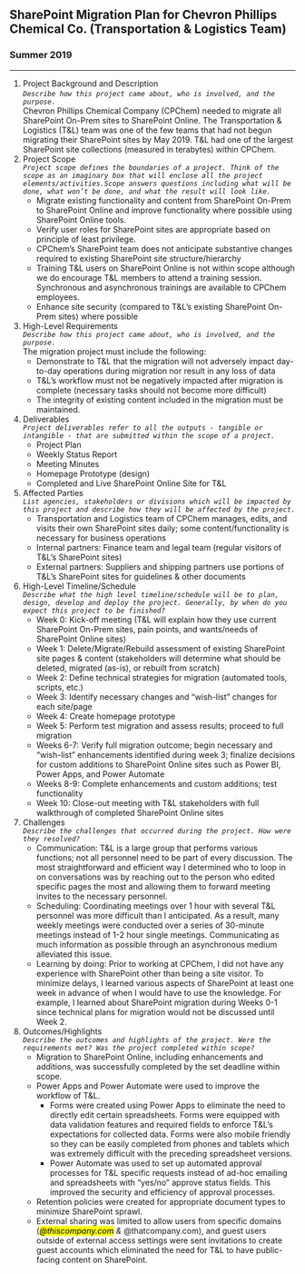 ## SharePoint Migration Plan for Chevron Phillips Chemical Co. (Transportation & Logistics Team)
### Summer 2019
---
1. Project Background and Description\
_`Describe how this project came about, who is involved, and the purpose.`_\
Chevron Phillips Chemical Company (CPChem) needed to migrate all SharePoint On-Prem sites to SharePoint Online. The Transportation & Logistics (T&L) team was one of the few teams that had not begun migrating their SharePoint sites by May 2019. T&L had one of the largest SharePoint site collections (measured in terabytes) within CPChem.
2. Project Scope\
_`Project scope defines the boundaries of a project. Think of the scope as an imaginary box that will enclose all the project elements/activities.Scope answers questions including what will be done, what won’t be done, and what the result will look like.`_
    - Migrate existing functionality and content from SharePoint On-Prem to SharePoint Online and improve functionality where possible using SharePoint Online tools.
    - Verify user roles for SharePoint sites are appropriate based on principle of least privilege.
    - CPChem’s SharePoint team does not anticipate substantive changes required to existing SharePoint site structure/hierarchy
    - Training T&L users on SharePoint Online is not within scope although we do encourage T&L members to attend a training session. Synchronous and asynchronous trainings are available to CPChem employees.
    - Enhance site security (compared to T&L’s existing SharePoint On-Prem sites) where possible
3. High-Level Requirements\
_`Describe how this project came about, who is involved, and the purpose.`_\
The migration project must include the following:
    - Demonstrate to T&L that the migration will not adversely impact day-to-day operations during migration nor result in any loss of data
    - T&L’s workflow must not be negatively impacted after migration is complete (necessary tasks should not become more difficult)
    - The integrity of existing content included in the migration must be maintained.
4. Deliverables\
_`Project deliverables refer to all the outputs - tangible or intangible - that are submitted within the scope of a project.`_  
    - Project Plan
    - Weekly Status Report
    - Meeting Minutes
    - Homepage Prototype (design)
    - Completed and Live SharePoint Online Site for T&L
5. Affected Parties\
_`List agencies, stakeholders or divisions which will be impacted by this project and describe how they will be affected by the project.`_  
    - Transportation and Logistics team of CPChem manages, edits, and visits their own SharePoint sites daily; some content/functionality is necessary for business operations
    - Internal partners: Finance team and legal team (regular visitors of T&L’s SharePoint sites)
    - External partners: Suppliers and shipping partners use portions of T&L’s SharePoint sites for guidelines & other documents
6. High-Level Timeline/Schedule\
_`Describe what the high level timeline/schedule will be to plan, design, develop and deploy the project. Generally, by when do you expect this project to be finished?`_  
    - Week 0: Kick-off meeting (T&L will explain how they use current SharePoint On-Prem sites, pain points, and wants/needs of SharePoint Online sites)
    - Week 1: Delete/Migrate/Rebuild assessment of existing SharePoint site pages & content (stakeholders will determine what should be deleted, migrated (as-is), or rebuilt from scratch)
    - Week 2: Define technical strategies for migration (automated tools, scripts, etc.)
    - Week 3: Identify necessary changes and “wish-list” changes for each site/page
    - Week 4: Create homepage prototype
    - Week 5: Perform test migration and assess results; proceed to full migration
    - Weeks 6-7: Verify full migration outcome; begin necessary and “wish-list” enhancements identified during week 3; finalize decisions for custom additions to SharePoint Online sites such as Power BI, Power Apps, and Power Automate
    - Weeks 8-9: Complete enhancements and custom additions; test functionality
    - Week 10: Close-out meeting with T&L stakeholders with full walkthrough of completed SharePoint Online sites
7. Challenges\
_`Describe the challenges that occurred during the project. How were they resolved?`_  
    - Communication: T&L is a large group that performs various functions; not all personnel need to be part of every discussion. The most straightforward and efficient way I determined who to loop in on conversations was by reaching out to the person who edited specific pages the most and allowing them to forward meeting invites to the necessary personnel.
    - Scheduling: Coordinating meetings over 1 hour with several T&L personnel was more difficult than I anticipated. As a result, many weekly meetings were conducted over a series of 30-minute meetings instead of 1-2 hour single meetings. Communicating as much information as possible through an asynchronous medium alleviated this issue.
    - Learning by doing: Prior to working at CPChem, I did not have any experience with SharePoint other than being a site visitor. To minimize delays, I learned various aspects of SharePoint at least one week in advance of when I would have to use the knowledge. For example, I learned about SharePoint migration during Weeks 0-1 since technical plans for migration would not be discussed until Week 2.  
8. Outcomes/Highlights\
_`Describe the outcomes and highlights of the project. Were the requirements met? Was the project completed within scope?`_  
    - Migration to SharePoint Online, including enhancements and additions, was successfully completed by the set deadline within scope.
    - Power Apps and Power Automate were used to improve the workflow of T&L.
        * Forms were created using Power Apps to eliminate the need to directly edit certain spreadsheets. Forms were equipped with data validation features and required fields to enforce T&L’s expectations for collected data. Forms were also mobile friendly so they can be easily completed from phones and tablets which was extremely difficult with the preceding spreadsheet versions.
        * Power Automate was used to set up automated approval processes for T&L specific requests instead of ad-hoc emailing and spreadsheets with “yes/no” approve status fields. This improved the security and efficiency of approval processes.
    - Retention policies were created for appropriate document types to minimize SharePoint sprawl.
    - External sharing was limited to allow users from specific domains (<mark>*@thiscompany.com</mark> & <mark>*@thatcompany.com</mark>), and guest users outside of external access settings were sent invitations to create guest accounts which eliminated the need for T&L to have public-facing content on SharePoint.
